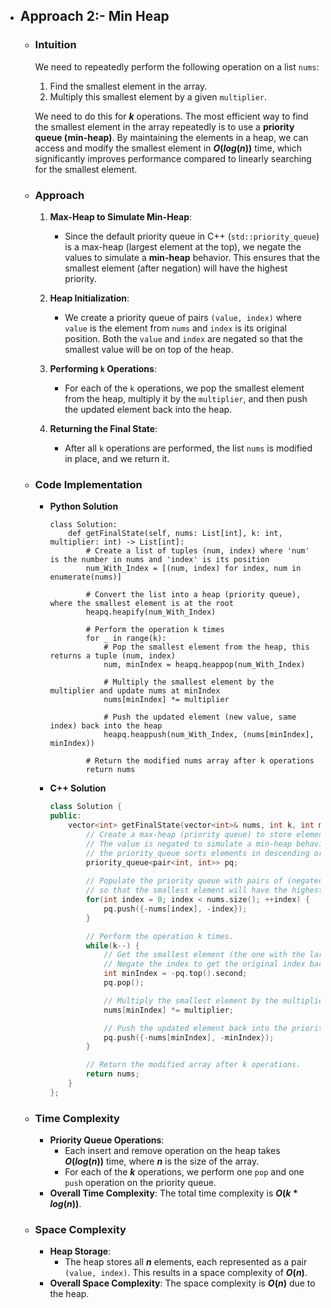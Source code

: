 - ## Approach 2:- Min Heap

    - ### Intuition
        We need to repeatedly perform the following operation on a list `nums`:
        1. Find the smallest element in the array.
        2. Multiply this smallest element by a given `multiplier`.

        We need to do this for **$k$** operations. The most efficient way to find the smallest element in the array repeatedly is to use a **priority queue (min-heap)**. By maintaining the elements in a heap, we can access and modify the smallest element in **$O(log(n))$** time, which significantly improves performance compared to linearly searching for the smallest element.

    - ### Approach
        1. **Max-Heap to Simulate Min-Heap**:
            - Since the default priority queue in C++ (`std::priority_queue`) is a max-heap (largest element at the top), we negate the values to simulate a **min-heap** behavior. This ensures that the smallest element (after negation) will have the highest priority.

        2. **Heap Initialization**:
            - We create a priority queue of pairs `(value, index)` where `value` is the element from `nums` and `index` is its original position. Both the `value` and `index` are negated so that the smallest value will be on top of the heap.

        3. **Performing `k` Operations**:
            - For each of the `k` operations, we pop the smallest element from the heap, multiply it by the `multiplier`, and then push the updated element back into the heap.

        4. **Returning the Final State**:
            - After all `k` operations are performed, the list `nums` is modified in place, and we return it.

    - ### Code Implementation
        - **Python Solution**
            ```python3 []
            class Solution:
                def getFinalState(self, nums: List[int], k: int, multiplier: int) -> List[int]:
                    # Create a list of tuples (num, index) where 'num' is the number in nums and 'index' is its position
                    num_With_Index = [(num, index) for index, num in enumerate(nums)]
                    
                    # Convert the list into a heap (priority queue), where the smallest element is at the root
                    heapq.heapify(num_With_Index)

                    # Perform the operation k times
                    for _ in range(k):
                        # Pop the smallest element from the heap, this returns a tuple (num, index)
                        num, minIndex = heapq.heappop(num_With_Index)
                        
                        # Multiply the smallest element by the multiplier and update nums at minIndex
                        nums[minIndex] *= multiplier
                        
                        # Push the updated element (new value, same index) back into the heap
                        heapq.heappush(num_With_Index, (nums[minIndex], minIndex))
                                
                    # Return the modified nums array after k operations
                    return nums
            ```
        - **C++ Solution**
            ```cpp []
            class Solution {
            public:
                vector<int> getFinalState(vector<int>& nums, int k, int multiplier) {
                    // Create a max-heap (priority queue) to store elements in the form of (value, index).
                    // The value is negated to simulate a min-heap behavior by using a max-heap, since by default,
                    // the priority_queue sorts elements in descending order.
                    priority_queue<pair<int, int>> pq;
                    
                    // Populate the priority queue with pairs of (negated_value, negated_index)
                    // so that the smallest element will have the highest priority.
                    for(int index = 0; index < nums.size(); ++index) {
                        pq.push({-nums[index], -index});
                    }

                    // Perform the operation k times.
                    while(k--) {
                        // Get the smallest element (the one with the largest negated value) and its index.
                        // Negate the index to get the original index back.
                        int minIndex = -pq.top().second;
                        pq.pop();

                        // Multiply the smallest element by the multiplier.
                        nums[minIndex] *= multiplier;

                        // Push the updated element back into the priority queue with its new value and the same index.
                        pq.push({-nums[minIndex], -minIndex});
                    }

                    // Return the modified array after k operations.
                    return nums;
                }
            };
            ```

    - ### Time Complexity
        - **Priority Queue Operations**: 
            - Each insert and remove operation on the heap takes **$O(log(n))$** time, where **$n$** is the size of the array.
            - For each of the **$k$** operations, we perform one `pop` and one `push` operation on the priority queue.
        - **Overall Time Complexity**: The total time complexity is **$O(k*log(n))$**.

    - ### Space Complexity
        - **Heap Storage**: 
            - The heap stores all **$n$** elements, each represented as a pair `(value, index)`. This results in a space complexity of **$O(n)$**.
        - **Overall Space Complexity**: The space complexity is **$O(n)$** due to the heap.